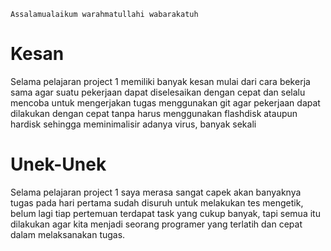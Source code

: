 	Assalamualaikum warahmatullahi wabarakatuh


<h1>Kesan</h1>
	<p>Selama pelajaran project 1 memiliki banyak kesan mulai dari cara bekerja sama
agar suatu pekerjaan dapat diselesaikan dengan cepat dan selalu mencoba untuk
mengerjakan tugas menggunakan git agar pekerjaan dapat dilakukan dengan cepat
tanpa harus menggunakan flashdisk ataupun hardisk sehingga meminimalisir adanya
virus, banyak sekali
<h1>Unek-Unek</h1>
	<p>Selama pelajaran project 1 saya merasa sangat capek akan banyaknya tugas pada
hari pertama sudah disuruh untuk melakukan tes mengetik, belum lagi tiap pertemuan
terdapat task yang cukup banyak, tapi semua itu dilakukan agar kita menjadi seorang
programer yang terlatih dan cepat dalam melaksanakan tugas.</p>